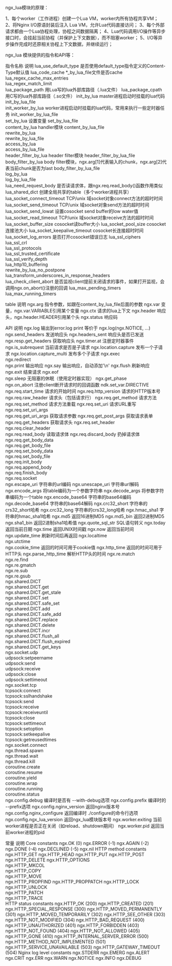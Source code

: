 ngx_lua模块的原理：

1、每个worker（工作进程）创建一个Lua VM，worker内所有协程共享VM；
2、将Nginx I/O原语封装后注入 Lua VM，允许Lua代码直接访问；
3、每个外部请求都由一个Lua协程处理，协程之间数据隔离；
4、Lua代码调用I/O操作等异步接口时，会挂起当前协程（并保护上下文数据），而不阻塞worker；
5、I/O等异步操作完成时还原相关协程上下文数据，并继续运行；

 

ngx_lua 模块提供的指令和API等：

指令名称    说明
lua_use_default_type    是否使用default_type指令定义的Content-Type默认值
lua_code_cache  *_by_lua_file文件是否cache
lua_regex_cache_max_entries  
lua_regex_match_limit    
lua_package_path    用Lua写的lua外部库路径（.lua文件）
lua_package_cpath   用C写的lua外部库路径（.so文件）
init_by_lua master进程启动时挂载的lua代码
init_by_lua_file     
init_worker_by_lua  worker进程启动时挂载的lua代码，常用来执行一些定时器任务
init_worker_by_lua_file  
set_by_lua  设置变量
set_by_lua_file  
content_by_lua  handler模块
content_by_lua_file  
rewrite_by_lua   
rewrite_by_lua_file  
access_by_lua    
access_by_lua_file   
header_filter_by_lua    header filter模块
header_filter_by_lua_file    
body_filter_by_lua  body filter模块，ngx.arg[1]代表输入的chunk，ngx.arg[2]代表当前chunk是否为last
body_filter_by_lua_file  
log_by_lua   
log_by_lua_file  
lua_need_request_body   是否读请求体，跟ngx.req.read_body()函数作用类似
lua_shared_dict 创建全局共享的table（多个worker进程共享）
lua_socket_connect_timeout  TCP/unix 域socket对象connect方法的超时时间
lua_socket_send_timeout TCP/unix 域socket对象send方法的超时时间
lua_socket_send_lowat   设置cosocket send buffer的low water值
lua_socket_read_timeout TCP/unix 域socket对象receive方法的超时时间
lua_socket_buffer_size  cosocket读buffer大小
lua_socket_pool_size    cosocket连接池大小
lua_socket_keepalive_timeout    cosocket长连接超时时间
lua_socket_log_errors   是否打开cosocket错误日志
lua_ssl_ciphers  
lua_ssl_crl  
lua_ssl_protocols    
lua_ssl_trusted_certificate  
lua_ssl_verify_depth     
lua_http10_buffering     
rewrite_by_lua_no_postpone   
lua_transform_underscores_in_response_headers    
lua_check_client_abort  是否监视client提前关闭请求的事件，如果打开监视，会调用ngx.on_abort()注册的回调
lua_max_pending_timers   
lua_max_running_timers   
 

 

 

table   说明
ngx.arg 指令参数，如跟在content_by_lua_file后面的参数
ngx.var 变量，ngx.var.VARIABLE引用某个变量
ngx.ctx 请求的lua上下文
ngx.header  响应头，ngx.header.HEADER引用某个头
ngx.status  响应码
     
API 说明
ngx.log 输出到error.log
print   等价于 ngx.log(ngx.NOTICE, ...)
ngx.send_headers    发送响应头
ngx.headers_sent    响应头是否已发送
ngx.resp.get_headers    获取响应头
ngx.timer.at    注册定时器事件
ngx.is_subrequest   当前请求是否是子请求
ngx.location.capture    发布一个子请求
ngx.location.capture_multi  发布多个子请求
ngx.exec     
ngx.redirect     
ngx.print   输出响应
ngx.say 输出响应，自动添加'\n'
ngx.flush   刷新响应
ngx.exit    结束请求
ngx.eof  
ngx.sleep   无阻塞的休眠（使用定时器实现）
ngx.get_phase    
ngx.on_abort    注册client断开请求时的回调函数
ndk.set_var.DIRECTIVE    
ngx.req.start_time  请求的开始时间
ngx.req.http_version    请求的HTTP版本号
ngx.req.raw_header  请求头（包括请求行）
ngx.req.get_method  请求方法
ngx.req.set_method  请求方法重载
ngx.req.set_uri 请求URL重写
ngx.req.set_uri_args     
ngx.req.get_uri_args    获取请求参数
ngx.req.get_post_args   获取请求表单
ngx.req.get_headers 获取请求头
ngx.req.set_header   
ngx.req.clear_header     
ngx.req.read_body   读取请求体
ngx.req.discard_body    扔掉请求体
ngx.req.get_body_data    
ngx.req.get_body_file    
ngx.req.set_body_data    
ngx.req.set_body_file    
ngx.req.init_body    
ngx.req.append_body  
ngx.req.finish_body  
ngx.req.socket   
ngx.escape_uri  字符串的url编码
ngx.unescape_uri    字符串url解码
ngx.encode_args 将table编码为一个参数字符串
ngx.decode_args 将参数字符串编码为一个table
ngx.encode_base64   字符串的base64编码
ngx.decode_base64   字符串的base64解码
ngx.crc32_short 字符串的crs32_short哈希
ngx.crc32_long  字符串的crs32_long哈希
ngx.hmac_sha1   字符串的hmac_sha1哈希
ngx.md5 返回16进制MD5
ngx.md5_bin 返回2进制MD5
ngx.sha1_bin    返回2进制sha1哈希值
ngx.quote_sql_str   SQL语句转义
ngx.today   返回当前日期
ngx.time    返回UNIX时间戳
ngx.now 返回当前时间
ngx.update_time 刷新时间后再返回
ngx.localtime    
ngx.utctime  
ngx.cookie_time 返回的时间可用于cookie值
ngx.http_time   返回的时间可用于HTTP头
ngx.parse_http_time 解析HTTP头的时间
ngx.re.match     
ngx.re.find  
ngx.re.gmatch    
ngx.re.sub   
ngx.re.gsub  
ngx.shared.DICT  
ngx.shared.DICT.get  
ngx.shared.DICT.get_stale    
ngx.shared.DICT.set  
ngx.shared.DICT.safe_set     
ngx.shared.DICT.add  
ngx.shared.DICT.safe_add     
ngx.shared.DICT.replace  
ngx.shared.DICT.delete   
ngx.shared.DICT.incr     
ngx.shared.DICT.flush_all    
ngx.shared.DICT.flush_expired    
ngx.shared.DICT.get_keys     
ngx.socket.udp   
udpsock:setpeername  
udpsock:send     
udpsock:receive  
udpsock:close    
udpsock:settimeout   
ngx.socket.tcp   
tcpsock:connect  
tcpsock:sslhandshake     
tcpsock:send     
tcpsock:receive  
tcpsock:receiveuntil     
tcpsock:close    
tcpsock:settimeout   
tcpsock:setoption    
tcpsock:setkeepalive     
tcpsock:getreusedtimes   
ngx.socket.connect   
ngx.thread.spawn     
ngx.thread.wait  
ngx.thread.kill  
coroutine.create     
coroutine.resume     
coroutine.yield  
coroutine.wrap   
coroutine.running    
coroutine.status     
ngx.config.debug    编译时是否有 --with-debug选项
ngx.config.prefix   编译时的 --prefix选项
ngx.config.nginx_version    返回nginx版本号
ngx.config.nginx_configure  返回编译时 ./configure的命令行选项
ngx.config.ngx_lua_version  返回ngx_lua模块版本号
ngx.worker.exiting  当前worker进程是否正在关闭（如reload、shutdown期间）
ngx.worker.pid  返回当前worker进程的pid
     
     
     
常量  说明
Core constants  ngx.OK (0)
ngx.ERROR (-1)
ngx.AGAIN (-2)
ngx.DONE (-4)
ngx.DECLINED (-5)
ngx.nil
HTTP method constants   ngx.HTTP_GET
ngx.HTTP_HEAD
ngx.HTTP_PUT
ngx.HTTP_POST
ngx.HTTP_DELETE
ngx.HTTP_OPTIONS  
ngx.HTTP_MKCOL    
ngx.HTTP_COPY      
ngx.HTTP_MOVE     
ngx.HTTP_PROPFIND 
ngx.HTTP_PROPPATCH 
ngx.HTTP_LOCK 
ngx.HTTP_UNLOCK    
ngx.HTTP_PATCH   
ngx.HTTP_TRACE  
HTTP status constants   ngx.HTTP_OK (200)
ngx.HTTP_CREATED (201)
ngx.HTTP_SPECIAL_RESPONSE (300)
ngx.HTTP_MOVED_PERMANENTLY (301)
ngx.HTTP_MOVED_TEMPORARILY (302)
ngx.HTTP_SEE_OTHER (303)
ngx.HTTP_NOT_MODIFIED (304)
ngx.HTTP_BAD_REQUEST (400)
ngx.HTTP_UNAUTHORIZED (401)
ngx.HTTP_FORBIDDEN (403)
ngx.HTTP_NOT_FOUND (404)
ngx.HTTP_NOT_ALLOWED (405)
ngx.HTTP_GONE (410)
ngx.HTTP_INTERNAL_SERVER_ERROR (500)
ngx.HTTP_METHOD_NOT_IMPLEMENTED (501)
ngx.HTTP_SERVICE_UNAVAILABLE (503)
ngx.HTTP_GATEWAY_TIMEOUT (504) 
Nginx log level constants   ngx.STDERR
ngx.EMERG
ngx.ALERT
ngx.CRIT
ngx.ERR
ngx.WARN
ngx.NOTICE
ngx.INFO
ngx.DEBUG